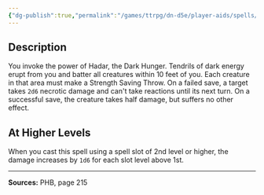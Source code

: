 ```yaml
---
{"dg-publish":true,"permalink":"/games/ttrpg/dn-d5e/player-aids/spells/level-1/arms-of-hadar/","tags":["ttrpg/dnd/5e","verbal","somatic","spell"],"noteIcon":""}
---
```



## Description
You invoke the power of Hadar, the Dark Hunger.
Tendrils of dark energy erupt from you and batter all creatures within 10 feet of you.
Each creature in that area must make a Strength Saving Throw.
On a failed save, a target takes `2d6` necrotic damage and can't take reactions until its next turn.
On a successful save, the creature takes half damage, but suffers no other effect.

## At Higher Levels
When you cast this spell using a spell slot of 2nd level or higher, the damage increases by `1d6` for each slot level above 1st.

---

**Sources:** PHB, page 215
